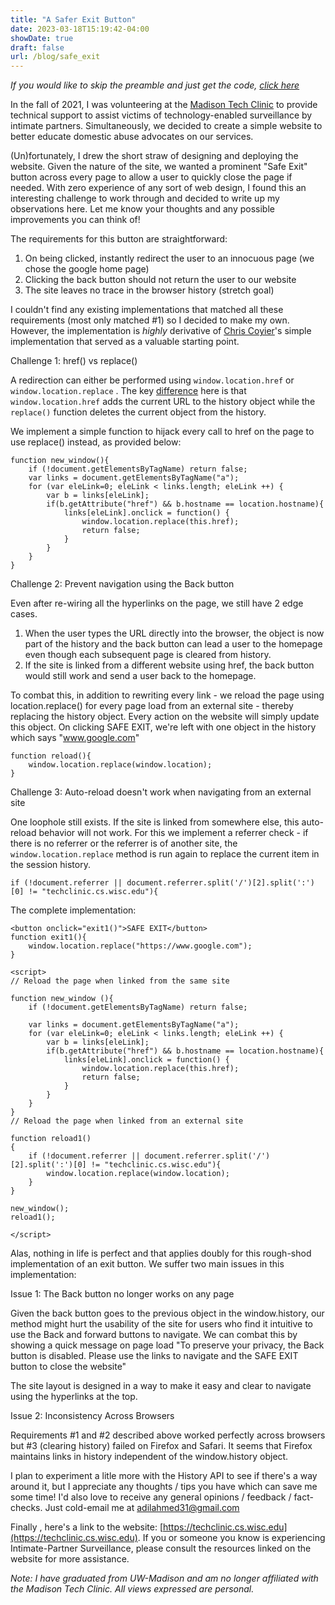 ```yaml
---
title: "A Safer Exit Button"
date: 2023-03-18T15:19:42-04:00
showDate: true
draft: false
url: /blog/safe_exit
---
```


*If you would like to skip the preamble and just get the code, [click here](https://gist.github.com/adilahmed31/611a2c48537e90f43a1f65d650663f51)*

In the fall of 2021, I was volunteering at the [Madison Tech Clinic](https://techclinic.cs.wisc.edu) to provide technical support to assist victims of technology-enabled surveillance by intimate partners. Simultaneously, we decided to create a simple website to better educate domestic abuse advocates on our services. 

(Un)fortunately, I drew the short straw of designing and deploying the website. Given the nature of the site, we wanted a prominent "Safe Exit" button across every page to allow a user to quickly close the page if needed. With zero experience of any sort of web design, I found this an interesting challenge to work through and decided to write up my observations here. Let me know your thoughts and any possible improvements you can think of! 

The requirements for this button are straightforward:

1. On being clicked, instantly redirect the user to an innocuous page (we chose the google home page)
2. Clicking the back button should not return the user to our website
3. The site leaves no trace in the browser history (stretch goal)

I couldn't find any existing implementations that matched all these requirements (most only matched #1) so I decided to make my own. However, the implementation is *highly* derivative of [Chris Coyier](https://css-tricks.com/website-escape/)'s simple implementation that served as a valuable starting point.

Challenge 1: href() vs replace()

A redirection can either be performed using `window.location.href` or `window.location.replace` . The key [difference](https://www.geeksforgeeks.org/difference-between-window-location-href-window-location-replace-and-window-location-assign-in-javascript/#:~:text=The%20href%20property%20on%20the,return%20to%20the%20current%20page) here is that `window.location.href` adds the current URL to the history object while the `replace()` function deletes the current object from the history. 

We implement a simple function to hijack every call to href on the page to use replace() instead, as provided below:
```
function new_window(){
    if (!document.getElementsByTagName) return false;
    var links = document.getElementsByTagName("a");
    for (var eleLink=0; eleLink < links.length; eleLink ++) {
        var b = links[eleLink];
        if(b.getAttribute("href") && b.hostname == location.hostname){
            links[eleLink].onclick = function() {
                window.location.replace(this.href);
                return false;
            }
        }
    }
}
```

Challenge 2: Prevent navigation using the Back button

Even after re-wiring all the hyperlinks on the page, we still have 2 edge cases. 

1. When the user types the URL directly into the browser, the object is now part of the history and the back button can lead a user to the homepage even though each subsequent page is cleared from history.
2. If the site is linked from a different website using href, the back button would still work and send a user back to the homepage. 

To combat this, in addition to rewriting every link - we reload the page using location.replace() for every page load from an external site - thereby replacing the history object. Every action on the website will simply update this object. On clicking SAFE EXIT, we're left with one object in the history which says "www.google.com"
```
function reload(){
    window.location.replace(window.location);
}
```
Challenge 3: Auto-reload doesn't work when navigating from an external site

One loophole still exists. If the site is linked from somewhere else, this auto-reload behavior will not work. For this we implement a referrer check - if there is no referrer or the referrer is of another site, the `window.location.replace` method is run again to replace the current item in the session history. 
```
if (!document.referrer || document.referrer.split('/')[2].split(':')[0] != "techclinic.cs.wisc.edu"){
```
The complete implementation:
```
<button onclick="exit1()">SAFE EXIT</button>
function exit1(){
    window.location.replace("https://www.google.com");
}

<script>
// Reload the page when linked from the same site

function new_window (){
    if (!document.getElementsByTagName) return false;

    var links = document.getElementsByTagName("a");
    for (var eleLink=0; eleLink < links.length; eleLink ++) {
        var b = links[eleLink];
        if(b.getAttribute("href") && b.hostname == location.hostname){
            links[eleLink].onclick = function() {
                window.location.replace(this.href);
                return false;
            }
        }
    }
}
// Reload the page when linked from an external site

function reload1()
{
    if (!document.referrer || document.referrer.split('/')[2].split(':')[0] != "techclinic.cs.wisc.edu"){
        window.location.replace(window.location);
    }
}

new_window();
reload1();

</script>
```


Alas, nothing in life is perfect and that applies doubly for this rough-shod implementation of an exit button. We suffer two main issues in this implementation:

Issue 1: The Back button no longer works on any page

Given the back button goes to the previous object in the window.history, our method might hurt the usability of the site for users who find it intuitive to use the Back and forward buttons to navigate. We can combat this by showing a quick message on page load "To preserve your privacy, the Back button is disabled. Please use the links to navigate and the SAFE EXIT button to close the website"

The site layout is designed in a way to make it easy and clear to navigate using the hyperlinks at the top.

Issue 2: Inconsistency Across Browsers

Requirements #1 and #2 described above worked perfectly across browsers but #3 (clearing history) failed on Firefox and Safari. It seems that Firefox maintains links in history independent of the window.history object.

I plan to experiment a litle more with the History API to see if there's a way around it, but I appreciate any thoughts / tips you have which can save me some time! I'd also love to receive any general opinions / feedback / fact-checks. Just cold-email me at adilahmed31@gmail.com

Finally , here's a link to the website: [https://techclinic.cs.wisc.edu](https://techclinic.cs.wisc.edu). If you or someone you know is experiencing Intimate-Partner Surveillance, please consult the resources linked on the website for more assistance. 


*Note: I have graduated from UW-Madison and am no longer affiliated with the Madison Tech Clinic. All views expressed are personal.*